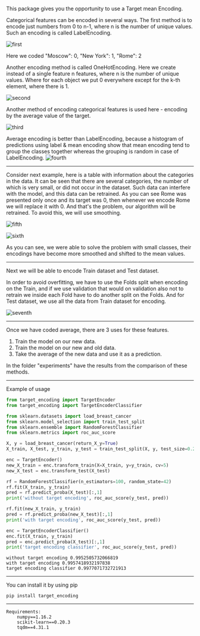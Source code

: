 This package gives you the opportunity to use a Target mean Encoding.

Categorical features can be encoded in several ways. The first method is to encode just numbers from 0 to n-1, where n is the number of unique values. Such an encoding is called LabelEncoding.

![first](img/1.png)

Here we coded
"Moscow": 0,
"New York": 1,
"Rome": 2

Another encoding method is called OneHotEncoding. Here we create instead of a single feature n features, where n is the number of unique values. Where for each object we put 0 everywhere except for the k-th element, where there is 1.

![second](img/2.png)

Another method of encoding categorical features is used here - encoding by the average value of the target.

![third](img/3.png)

Average encoding is better than LabelEncoding, because a histogram of predictions using label & mean encoding show that mean encoding tend to group the classes together whereas the grouping is random in case of LabelEncoding.
![fourth](img/4.png)

___

Consider next example, here is a table with information about the categories in the data. It can be seen that there are several categories, the number of which is very small, or did not occur in the dataset. Such data can interfere with the model, and this data can be retrained. As you can see Rome was presented only once and its target was 0, then whenever we encode Rome we will replace it with 0. And that's the problem, our algorithm will be retrained. To avoid this, we will use smoothing.

![fifth](img/5.png)

![sixth](img/6.png)

As you can see, we were able to solve the problem with small classes, their encodings have become more smoothed and shifted to the mean values.

___

Next we will be able to encode Train dataset and Test dataset.

In order to avoid overfitting, we have to use the Folds split when encoding on the Train, and if we use validation that would on validation also not to retrain we inside each Fold have to do another split on the Folds.
And for Test dataset, we use all the data from Train dataset for encoding.

![seventh](img/7.png)

___

Once we have coded average, there are 3 uses for these features. 
1. Train the model on our new data.
2. Train the model on our new and old data.
3. Take the average of the new data and use it as a prediction.

In the folder "experiments" have the results from the comparison of these methods.

___

Example of usage
```python
from target_encoding import TargetEncoder
from target_encoding import TargetEncoderClassifier

from sklearn.datasets import load_breast_cancer
from sklearn.model_selection import train_test_split
from sklearn.ensemble import RandomForestClassifier
from sklearn.metrics import roc_auc_score

X, y = load_breast_cancer(return_X_y=True)
X_train, X_test, y_train, y_test = train_test_split(X, y, test_size=0.2, random_state=42)

enc = TargetEncoder()
new_X_train = enc.transform_train(X=X_train, y=y_train, cv=5)
new_X_test = enc.transform_test(X_test)

rf = RandomForestClassifier(n_estimators=100, random_state=42)
rf.fit(X_train, y_train)
pred = rf.predict_proba(X_test)[:,1]
print('without target encoding', roc_auc_score(y_test, pred))

rf.fit(new_X_train, y_train)
pred = rf.predict_proba(new_X_test)[:,1]
print('with target encoding', roc_auc_score(y_test, pred))

enc = TargetEncoderClassifier()
enc.fit(X_train, y_train)
pred = enc.predict_proba(X_test)[:,1]
print('target encoding classifier', roc_auc_score(y_test, pred))
```
```
without target encoding 0.9952505732066819
with target encoding 0.9957418932197838
target encoding classifier 0.9977071732721913

```

___
You can install it by using pip
```
pip install target_encoding
```

___
```
Requirements:
    numpy==1.16.2
    scikit-learn==0.20.3
    tqdm==4.31.1

```